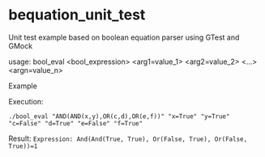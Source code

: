 # bequation_unit_test
Unit test example based on boolean equation parser using GTest and GMock

usage: bool_eval \<bool_expression\> \<arg1=value_1\> \<arg2=value_2\> \<...\> \<argn=value_n\>

Example

Execution:

`./bool_eval "AND(AND(x,y),OR(c,d),OR(e,f))" "x=True" "y=True" "c=False" "d=True" "e=False" "f=True"`

Result:
`Expression: And(And(True, True), Or(False, True), Or(False, True))=1`
